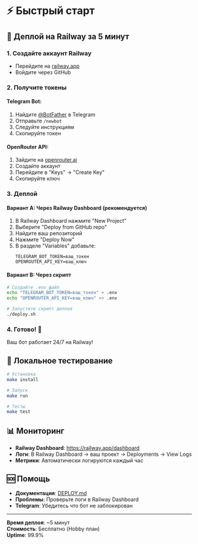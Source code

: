 # ⚡ Быстрый старт

## 🚀 Деплой на Railway за 5 минут

### 1. Создайте аккаунт Railway
- Перейдите на [railway.app](https://railway.app)
- Войдите через GitHub

### 2. Получите токены

#### Telegram Bot:
1. Найдите [@BotFather](https://t.me/botfather) в Telegram
2. Отправьте `/newbot`
3. Следуйте инструкциям
4. Скопируйте токен

#### OpenRouter API:
1. Зайдите на [openrouter.ai](https://openrouter.ai)
2. Создайте аккаунт
3. Перейдите в "Keys" → "Create Key"
4. Скопируйте ключ

### 3. Деплой

#### Вариант A: Через Railway Dashboard (рекомендуется)
1. В Railway Dashboard нажмите "New Project"
2. Выберите "Deploy from GitHub repo"
3. Найдите ваш репозиторий
4. Нажмите "Deploy Now"
5. В разделе "Variables" добавьте:
   ```
   TELEGRAM_BOT_TOKEN=ваш_токен
   OPENROUTER_API_KEY=ваш_ключ
   ```

#### Вариант B: Через скрипт
```bash
# Создайте .env файл
echo "TELEGRAM_BOT_TOKEN=ваш_токен" > .env
echo "OPENROUTER_API_KEY=ваш_ключ" >> .env

# Запустите скрипт деплоя
./deploy.sh
```

### 4. Готово! 🎉
Ваш бот работает 24/7 на Railway!

## 🧪 Локальное тестирование

```bash
# Установка
make install

# Запуск
make run

# Тесты
make test
```

## 📊 Мониторинг

- **Railway Dashboard**: https://railway.app/dashboard
- **Логи**: В Railway Dashboard → ваш проект → Deployments → View Logs
- **Метрики**: Автоматически логируются каждый час

## 🆘 Помощь

- **Документация**: [DEPLOY.md](DEPLOY.md)
- **Проблемы**: Проверьте логи в Railway Dashboard
- **Telegram**: Убедитесь что бот не заблокирован

---

**Время деплоя**: ~5 минут  
**Стоимость**: Бесплатно (Hobby план)  
**Uptime**: 99.9%
